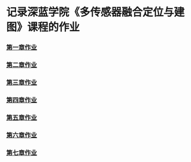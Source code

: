 # 记录深蓝学院《多传感器融合定位与建图》课程的作业

### [第一章作业](./doc/Lecture1_Homework/README.md)

### [第二章作业](./doc/Lecture2_Homework/README.md)

### [第三章作业](./doc/Lecture3_Homework/README.md)

### [第四章作业](./doc/Lecture4_Homework/README.md)

### [第五章作业](./doc/Lecture5_Homework/README.md)

### [第六章作业](./doc/Lecture6_Homework/README.md)

### [第七章作业](./doc/Lecture7_Homework/README.md)
